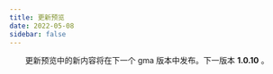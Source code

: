 ```yaml
---
title: 更新预览
date: 2022-05-08
sidebar: false
---
```


&emsp;　更新预览中的新内容将在下一个 gma 版本中发布。下一版本 **1.0.10** 。

